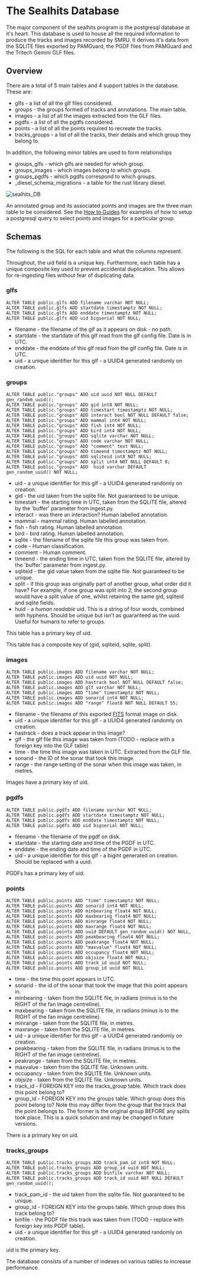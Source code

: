 # The Sealhits Database

The major component of the sealhits program is the postgresql database at it's heart. This database is used to house all the required information to produce the tracks and images recorded by SMRU. It derives it's data from the SQLITE files exported by PAMGuard, the PGDF files from PAMGuard and the Tritech Gemini GLF files.

## Overview

There are a total of 5 main tables and 4 support tables in the database. These are:

* glfs - a list of all the glf files considered.
* groups - the groups formed of tracks and annotations. The main table.
* images - a list of all the images extracted from the GLF files.
* pgdfs - a list of all the pgdfs considered.
* points - a list of all the points required to recreate the tracks.
* tracks_groups - a list of all the tracks, their details and which group they belong to.

In addition, the following minor tables are used to form relationships

* groups_glfs - which glfs are needed for which group.
* groups_images - which images belong to which groups.
* groups_pgdfs - which pgdfs correspond to which groups.
* _diesel_schema_migrations - a table for the rust library diesel.

![sealhits_DB](sealhits_DB.png)

An annotated group and its associated points and images are the three main table to be considered. See the [How to Guides](how-to-guides.md) for examples of how to setup a postgresql query to select points and images for a particular group.

## Schemas

The following is the SQL for each table and what the columns represent.

Throughout, the uid field is a unique key. Furthermore, each table has a unique composite key used to prevent accidental duplication. This allows for re-ingesting files without fear of duplicating data.

### glfs

    ALTER TABLE public.glfs ADD filename varchar NOT NULL;
    ALTER TABLE public.glfs ADD startdate timestamptz NOT NULL;
    ALTER TABLE public.glfs ADD enddate timestamptz NOT NULL;
    ALTER TABLE public.glfs ADD uid bigserial NOT NULL;

* filename - the filename of the glf as it appears on disk - no path.
* startdate - the startdate of this glf read from the glf config file. Date is in UTC.
* enddate - the enddate of this glf read from the glf config file. Date is in UTC.
* uid - a unique identifier for this glf - a UUID4 generated randomly on creation.

### groups

    ALTER TABLE public."groups" ADD uid uuid NOT NULL DEFAULT gen_random_uuid();
    ALTER TABLE public."groups" ADD gid int8 NOT NULL;
    ALTER TABLE public."groups" ADD timestart timestamptz NOT NULL;
    ALTER TABLE public."groups" ADD interact bool NOT NULL DEFAULT false;
    ALTER TABLE public."groups" ADD mammal int4 NOT NULL;
    ALTER TABLE public."groups" ADD fish int4 NOT NULL;
    ALTER TABLE public."groups" ADD bird int4 NOT NULL;
    ALTER TABLE public."groups" ADD sqlite varchar NOT NULL;
    ALTER TABLE public."groups" ADD code varchar NOT NULL;
    ALTER TABLE public."groups" ADD "comment" text NULL;
    ALTER TABLE public."groups" ADD timeend timestamptz NOT NULL;
    ALTER TABLE public."groups" ADD sqliteid int8 NOT NULL;
    ALTER TABLE public."groups" ADD split int4 NOT NULL DEFAULT 0;
    ALTER TABLE public."groups" ADD  huid varchar DEFAULT gen_random_uuid() NOT NULL;

* uid - a unique identifier for this glf - a UUID4 generated randomly on creation.
* gid - the uid taken from the sqlite file. Not guaranteed to be unique.
* timestart - the starting time in UTC, taken from the SQLITE file, altered by the 'buffer' parameter from ingest.py.
* interact - was there an interaction? Human labelled annotation.
* mammal - mammal rating. Human labelled annotation.
* fish - fish rating. Human labelled annotation.
* bird - bird rating. Human labelled annotation.
* sqlite - the filename of the sqlite file this group was taken from.
* code - Human classification.
* comment - Human comment.
* timeend - the ending time in UTC, taken from the SQLITE file, altered by the 'buffer' parameter from ingest.py.
* sqliteid - the gid value taken from the sqlite file. Not guaranteed to be unique.
* split - if this group was originally part of another group, what order did it have? For example, if one group was split into 2, the second group would have a split value of one, whilst retaining the same gid, sqliteid and sqlite fields.
* huid - a *human readable* uid. This is a string of four words, combined with hyphens. Should be unique but isn't as guaranteed as the uuid. Useful for humans to refer to groups.

This table has a primary key of uid.

This table has a composite key of (gid, sqliteid, sqlite, split).

### images

    ALTER TABLE public.images ADD filename varchar NOT NULL;
    ALTER TABLE public.images ADD uid uuid NOT NULL;
    ALTER TABLE public.images ADD hastrack bool NOT NULL DEFAULT false;
    ALTER TABLE public.images ADD glf varchar NOT NULL;
    ALTER TABLE public.images ADD "time" timestamptz NOT NULL;
    ALTER TABLE public.images ADD sonarid int4 NOT NULL;
    ALTER TABLE public.images ADD "range" float8 NOT NULL DEFAULT 55;

* filename - the filename of this exported [FITS](https://en.wikipedia.org/wiki/FITS) format image on disk.
* uid - a unique identifier for this glf - a UUID4 generated randomly on creation.
* hastrack - does a track appear in this image?
* glf - the glf file this image was taken from (TODO - replace with a foreign key into the GLF table)
* time - the time this image was taken in UTC. Extracted from the GLF file.
* sonarid - the ID of the sonar that took this image.
* range - the range setting of the sonar when this image was taken, in metres.

Images have a primary key of uid.

### pgdfs

    ALTER TABLE public.pgdfs ADD filename varchar NOT NULL;
    ALTER TABLE public.pgdfs ADD startdate timestamptz NOT NULL;
    ALTER TABLE public.pgdfs ADD enddate timestamptz NOT NULL;
    ALTER TABLE public.pgdfs ADD uid bigserial NOT NULL;

* filename - the filename of the pgdf on disk.
* startdate - the starting date and time of the PGDF in UTC.
* enddate - the ending date and time of the PGDF in UTC.
* uid - a unique identifier for this glf - a bigint generated on creation. Should be replaced with a uuid.

PGDFs has a primary key of uid.

### points

    ALTER TABLE public.points ADD "time" timestamptz NOT NULL;
    ALTER TABLE public.points ADD sonarid int4 NOT NULL;
    ALTER TABLE public.points ADD minbearing float4 NOT NULL;
    ALTER TABLE public.points ADD maxbearing float4 NOT NULL;
    ALTER TABLE public.points ADD minrange float4 NOT NULL;
    ALTER TABLE public.points ADD maxrange float4 NOT NULL;
    ALTER TABLE public.points ADD uuid DEFAULT gen_random_uuid() NOT NULL,
    ALTER TABLE public.points ADD peakbearing float4 NOT NULL;
    ALTER TABLE public.points ADD peakrange float4 NOT NULL;
    ALTER TABLE public.points ADD "maxvalue" float4 NOT NULL;
    ALTER TABLE public.points ADD occupancy float4 NOT NULL;
    ALTER TABLE public.points ADD objsize float4 NOT NULL;
    ALTER TABLE public.points ADD track_id uuid NOT NULL;
    ALTER TABLE public.points ADD group_id uuid NOT NULL

* time - the time this point appears in UTC.
* sonarid - the id of the sonar that took the image that this point appears in.
* minbearing - taken from the SQLITE file, in radians (minus is to the RIGHT of the fan image centreline).
* maxbearing - taken from the SQLITE file, in radians (minus is to the RIGHT of the fan image centreline).
* minrange - taken from the SQLITE file, in metres.
* maxrange - taken from the SQLITE file, in metres.
* uid - a unique identifier for this glf - a UUID4 generated randomly on creation.
* peakbearing - taken from the SQLITE file, in radians (minus is to the RIGHT of the fan image centreline).
* peakrange - taken from the SQLITE file, in metres.
* maxvalue - taken from the SQLITE file. Unknown units.
* occupancy - taken from the SQLITE file. Unknown units.
* objsize - taken from the SQLITE file. Unknown units.
* track_id - FOREIGN KEY into the tracks_group table. Which track does this point belong to?
* group_id - FOREIGN KEY into the groups table. Which group does this point belong to? Note this may differ from the group that the track that the point belongs to. The former is the original group BEFORE any splits took place. This is a quick solution and may be changed in future versions.

There is a primary key on uid.

### tracks_groups

    ALTER TABLE public.tracks_groups ADD track_pam_id int8 NOT NULL;
    ALTER TABLE public.tracks_groups ADD group_id uuid NOT NULL;
    ALTER TABLE public.tracks_groups ADD binfile varchar NOT NULL;
    ALTER TABLE public.tracks_groups ADD track_id uuid NOT NULL DEFAULT gen_random_uuid();

* track_pam_id - the uid taken from the sqlite file. Not guaranteed to be unique.
* group_id - FOREIGN KEY into the groups table. Which group does this track belong to?
* binfile - the PGDF file this track was taken from (TODO - replace with foreign key into PGDF table).
* uid - a unique identifier for this glf - a UUID4 generated randomly on creation.

uid is the primary key.

The database consists of a number of indexes on various tables to increase performance.